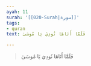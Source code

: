 ```yaml
---
ayah: 11
surah: '[[020-Surah|سورة]]'
tags:
- quran
text: فَلَمَّا أَتَاهَا نُودِيَ يَا مُوسَىٰ

---
```

> فَلَمَّا أَتَاهَا نُودِيَ يَا مُوسَىٰ
